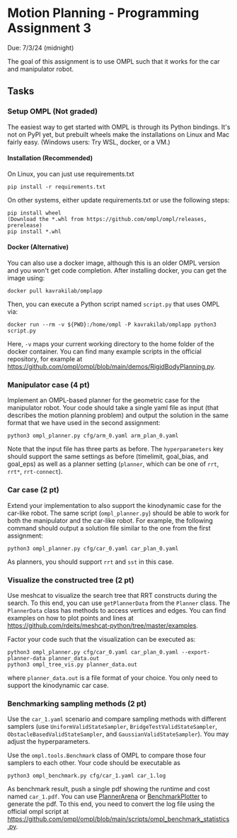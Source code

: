 # Motion Planning - Programming Assignment 3

Due: 7/3/24 (midnight)

The goal of this assignment is to use OMPL such that it works for the car and manipulator robot. 

## Tasks

### Setup OMPL (Not graded)

The easiest way to get started with OMPL is through its Python bindings. It's not on PyPI yet, but prebuilt wheels make the installations on Linux and Mac fairly easy. (Windows users: Try WSL, docker, or a VM.)

#### Installation (Recommended)

On Linux, you can just use requirements.txt

```
pip install -r requirements.txt
```

On other systems, either update requirements.txt or use the following steps:

```
pip install wheel
(Download the *.whl from https://github.com/ompl/ompl/releases, prerelease)
pip install *.whl
```

#### Docker (Alternative)

You can also use a docker image, although this is an older OMPL version and you won't get code completion.
After installing docker, you can get the image using:

```
docker pull kavrakilab/omplapp
```

Then, you can execute a Python script named `script.py` that uses OMPL via:

```
docker run --rm -v ${PWD}:/home/ompl -P kavrakilab/omplapp python3 script.py
```
Here, `-v` maps your current working directory to the home folder of the docker container. You can find many example scripts in the official repository, for example at https://github.com/ompl/ompl/blob/main/demos/RigidBodyPlanning.py.

### Manipulator case (4 pt)

Implement an OMPL-based planner for the geometric case for the manipulator robot. Your code should take a single yaml file as input (that describes the motion planning problem) and output the solution in the same format that we have used in the second assignment:

```
python3 ompl_planner.py cfg/arm_0.yaml arm_plan_0.yaml
```

Note that the input file has three parts as before. The `hyperparameters` key should support the same settings as before (timelimit, goal_bias, and goal_eps) as well as a planner setting (`planner`, which can be one of `rrt`, `rrt*`, `rrt-connect`).

### Car case (2 pt)

Extend your implementation to also support the kinodynamic case for the car-like robot. The same script (`ompl_planner.py`) should be able to work for both the manipulator and the car-like robot. For example, the following command should output a solution file similar to the one from the first assignment:

```
python3 ompl_planner.py cfg/car_0.yaml car_plan_0.yaml
```

As planners, you should support `rrt` and `sst` in this case.

### Visualize the constructed tree (2 pt)

Use meshcat to visualize the search tree that RRT constructs during the search. To this end, you can use `getPlannerData` from the `Planner` class. The `PlannerData` class has methods to access vertices and edges. You can find examples on how to plot points and lines at https://github.com/rdeits/meshcat-python/tree/master/examples.

Factor your code such that the visualization can be executed as:

```
python3 ompl_planner.py cfg/car_0.yaml car_plan_0.yaml --export-planner-data planner_data.out
python3 ompl_tree_vis.py planner_data.out
```

where `planner_data.out` is a file format of your choice. You only need to support the kinodynamic car case.

### Benchmarking sampling methods (2 pt)

Use the `car_1.yaml` scenario and compare sampling methods with different samplers (use `UniformValidStateSampler`, `BridgeTestValidStateSampler`, `ObstacleBasedValidStateSampler`, and `GaussianValidStateSampler`). You may adjust the hyperparameters.

Use the `ompl.tools.Benchmark` class of OMPL to compare those four samplers to each other.
Your code should be executable as 

```
python3 ompl_benchmark.py cfg/car_1.yaml car_1.log
```

As benchmark result, push a single pdf showing the runtime and cost named `car_1.pdf`. You can use [PlannerArena](https://plannerarena.org/) or [BenchmarkPlotter](https://github.com/aorthey/ompl_benchmark_plotter) to generate the pdf. To this end, you need to convert the log file using the official ompl script at https://github.com/ompl/ompl/blob/main/scripts/ompl_benchmark_statistics.py.

